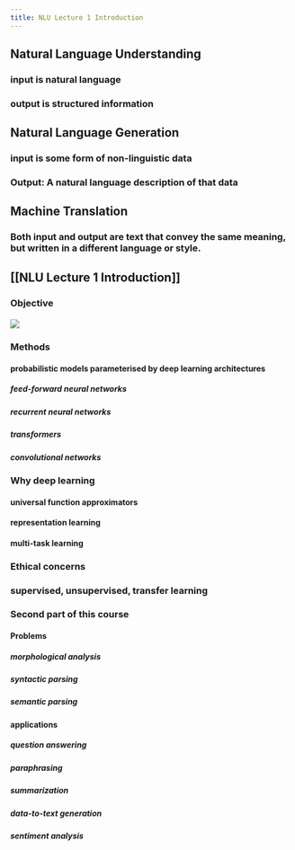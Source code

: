```yaml
---
title: NLU Lecture 1 Introduction
---
```


## 

## Natural Language Understanding
### input is natural language
### output is structured information
## Natural Language Generation
### input is some form of non-linguistic data
### Output: A natural language description of that data
## Machine Translation
### Both input and output are text that convey the same meaning, but written in a different language or style.
## [[NLU Lecture 1 Introduction]]
### Objective
#### ![](https://gitee.com/zhang-weijian-97/pic-go-bed/raw/master/assets/20210222235327.png)
### Methods
#### **probabilistic models** parameterised by **deep learning architectures**
##### feed-forward neural networks
##### recurrent neural networks
##### transformers
##### convolutional networks
### Why deep learning
#### universal function approximators
#### representation learning
#### multi-task learning
### Ethical concerns
### supervised, unsupervised, transfer learning
### Second part of this course
#### Problems
##### morphological analysis
##### syntactic parsing
##### semantic parsing
#### applications
##### question answering
##### paraphrasing
##### summarization
##### data-to-text generation
##### sentiment analysis
